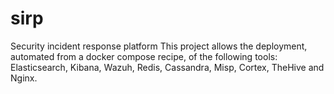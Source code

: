 # sirp
Security incident response platform
This project allows the deployment, automated from a docker compose recipe, of the following tools:
Elasticsearch, Kibana, Wazuh, Redis, Cassandra, Misp, Cortex, TheHive and Nginx.

